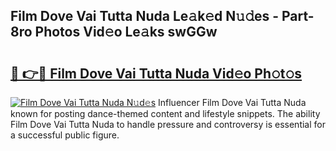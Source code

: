 ## Film Dove Vai Tutta Nuda Le𝚊k𝚎d N𝚞𝚍es - Part-8ro Photos Vid𝚎o Le𝚊ks swGGw

# <h2><a href="http://fbbgyba.evod.top/?m=Film+Dove+Vai+Tutta+Nuda">🔗 👉🔴 Film Dove Vai Tutta Nuda Vid𝚎o Ph𝚘t𝚘s</a></h2>

[![Film Dove Vai Tutta Nuda N𝚞d𝚎s](https://i.imgur.com/8V9OHl7.gif)](http://fbbgyba.evod.top/?m=Film+Dove+Vai+Tutta+Nuda)
Influencer Film Dove Vai Tutta Nuda known for posting dance-themed content and lifestyle snippets. The ability Film Dove Vai Tutta Nuda to handle pressure and controversy is essential for a successful public figure. 
